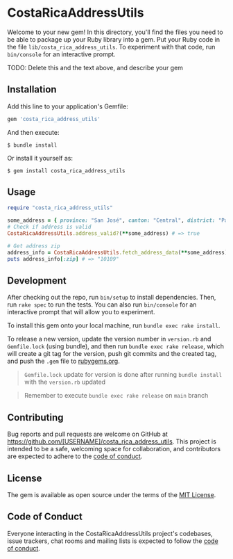 # CostaRicaAddressUtils

Welcome to your new gem! In this directory, you'll find the files you need to be able to package up your Ruby library into a gem. Put your Ruby code in the file `lib/costa_rica_address_utils`. To experiment with that code, run `bin/console` for an interactive prompt.

TODO: Delete this and the text above, and describe your gem

## Installation

Add this line to your application's Gemfile:

```ruby
gem 'costa_rica_address_utils'
```

And then execute:

    $ bundle install

Or install it yourself as:

    $ gem install costa_rica_address_utils

## Usage

```ruby
require "costa_rica_address_utils"

some_address = { province: "San José", canton: "Central", district: "Pavas" }
# Check if address is valid
CostaRicaAddressUtils.address_valid?(**some_address) # => true

# Get address zip
address_info = CostaRicaAddressUtils.fetch_address_data(**some_address)
puts address_info[:zip] # => "10109"
```

## Development

After checking out the repo, run `bin/setup` to install dependencies. Then, run `rake spec` to run the tests. You can also run `bin/console` for an interactive prompt that will allow you to experiment.

To install this gem onto your local machine, run `bundle exec rake install`. 

To release a new version, update the version number in `version.rb` and `Gemfile.lock` (using bundle), and then run `bundle exec rake release`, which will create a git tag for the version, push git commits and the created tag, and push the `.gem` file to [rubygems.org](https://rubygems.org).

> `Gemfile.lock` update for version is done after running `bundle install` with the `version.rb` updated

> Remember to execute `bundle exec rake release` on `main` branch

## Contributing

Bug reports and pull requests are welcome on GitHub at https://github.com/[USERNAME]/costa_rica_address_utils. This project is intended to be a safe, welcoming space for collaboration, and contributors are expected to adhere to the [code of conduct](https://github.com/[USERNAME]/costa_rica_address_utils/blob/master/CODE_OF_CONDUCT.md).

## License

The gem is available as open source under the terms of the [MIT License](https://opensource.org/licenses/MIT).

## Code of Conduct

Everyone interacting in the CostaRicaAddressUtils project's codebases, issue trackers, chat rooms and mailing lists is expected to follow the [code of conduct](https://github.com/[USERNAME]/costa_rica_address_utils/blob/master/CODE_OF_CONDUCT.md).
